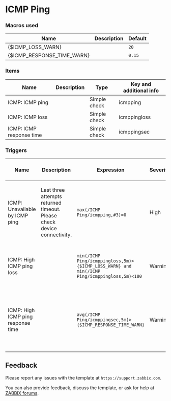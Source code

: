 
# ICMP Ping

### Macros used

|Name|Description|Default|
|----|-----------|-------|
|{$ICMP_LOSS_WARN}||`20`|
|{$ICMP_RESPONSE_TIME_WARN}||`0.15`|

### Items

|Name|Description|Type|Key and additional info|
|----|-----------|----|-----------------------|
|ICMP: ICMP ping| |Simple check|icmpping|
|ICMP: ICMP loss| |Simple check|icmppingloss|
|ICMP: ICMP response time| |Simple check|icmppingsec|

### Triggers

|Name|Description|Expression|Severity|Dependencies and additional info|
|----|-----------|----------|--------|--------------------------------|
|ICMP: Unavailable by ICMP ping|<p>Last three attempts returned timeout.  Please check device connectivity.</p>|`max(/ICMP Ping/icmpping,#3)=0`|High||
|ICMP: High ICMP ping loss||`min(/ICMP Ping/icmppingloss,5m)>{$ICMP_LOSS_WARN} and min(/ICMP Ping/icmppingloss,5m)<100`|Warning|**Depends on**:<br><ul><li>ICMP: Unavailable by ICMP ping</li></ul>|
|ICMP: High ICMP ping response time||`avg(/ICMP Ping/icmppingsec,5m)>{$ICMP_RESPONSE_TIME_WARN}`|Warning|**Depends on**:<br><ul><li>ICMP: High ICMP ping loss</li><li>ICMP: Unavailable by ICMP ping</li></ul>|

## Feedback

Please report any issues with the template at `https://support.zabbix.com`.

You can also provide feedback, discuss the template, or ask for help at [ZABBIX forums](https://www.zabbix.com/forum/zabbix-suggestions-and-feedback).
